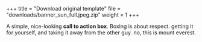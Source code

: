 +++
title = "Download original template"
file = "downloads/banner_sun_full.jpeg.zip"
weight = 1
+++

A simple, nice-looking **call to action box**. Boxing is about respect. getting it for yourself, and taking it away from the other guy. no, this is mount everest.

